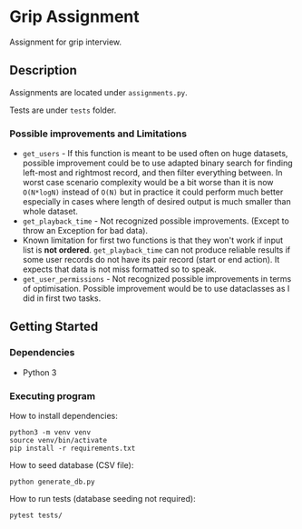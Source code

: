 # Grip Assignment

Assignment for grip interview.

## Description

Assignments are located under `assignments.py`.

Tests are under `tests` folder.

### Possible improvements and Limitations


- `get_users` - If this function is meant to be used often on huge datasets, possible improvement could be to use
  adapted binary search for finding left-most and rightmost record, and then filter everything between.
  In worst case scenario complexity would be a bit worse than it is now `O(N*logN)` instead of `O(N)`
  but in practice it could perform much better especially in cases where length of desired output is much
  smaller than whole dataset. 
- `get_playback_time` - Not recognized possible improvements. (Except to throw an Exception for bad data).
- Known limitation for first two functions is that they won't work if input list is **not ordered**. `get_playback_time`
  can not produce reliable results if some user records do not have its pair record (start or end action). It expects
  that data is not miss formatted so to speak.
- `get_user_permissions` - Not recognized possible improvements in terms of optimisation. Possible improvement would be
  to use dataclasses as I did in first two tasks.

## Getting Started

### Dependencies

* Python 3

### Executing program

How to install dependencies:

```
python3 -m venv venv
source venv/bin/activate
pip install -r requirements.txt
```

How to seed database (CSV file):

```
python generate_db.py
```

How to run tests (database seeding not required):

```
pytest tests/
```